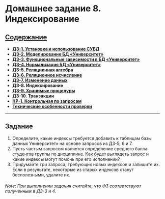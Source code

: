 # Домашнее задание 8. Индексирование

## [Содержание](./../README.md)

* [**ДЗ-1. Установка и использование СУБД**](./../HW_1)
* [**ДЗ-2. Моделирование БД «Университет»**](./../HW_2)
* [**ДЗ-3. Функциональные зависимости в БД «Университет»**](./../HW_3)
* [**ДЗ-4. Нормализация БД «Университет»**](./../HW_4)
* [**ДЗ-5. Реляционная алгебра**](./../HW_5)
* [**ДЗ-6. Реляционное исчисление**](./../HW_6)
* [**ДЗ-7. Изменение данных**](./../HW_7)
* **ДЗ-8. Индексирование**
* [**ДЗ-9. Хранимые процедуры**](./../HW_9)
* [**ДЗ-10. Транзакции**](./../HW_10)
* [**КР-1. Контрольная по запросам**](./../CW_1)
* [**Технические особенности проверки**](./../Technical_specifics.md)

---

## Задание

1. Определите, какие индексы требуется добавить к таблицам базы данных Университет» на основе запросов из ДЗ-5, 6 и 7.
2. Пусть частым запросом является определение среднего балла студентов группы по дисциплине. Как будет выглядеть запрос
   и какие индексы могут помочь при его исполнении?
3. Придумайте три запроса, требующих новых индексов и запишите их. Если в результате, некоторые из старых индексов
   станут бесполезными, удалите их.

###### Note: При выполнении задания считайте, что ФЗ соответствуют полученным в ДЗ-3 и 4.
